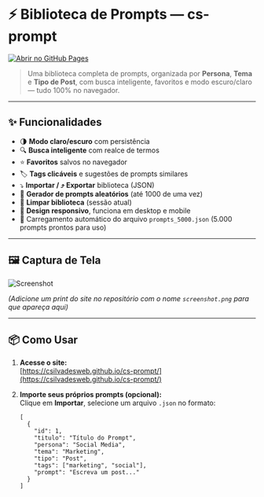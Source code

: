 # ⚡ Biblioteca de Prompts — cs-prompt

[![Abrir no GitHub Pages](https://img.shields.io/badge/Acessar%20Site-GitHub%20Pages-blue?style=for-the-badge&logo=github)](https://csilvadesweb.github.io/cs-prompt/)

> Uma biblioteca completa de prompts, organizada por **Persona**, **Tema** e **Tipo de Post**, com busca inteligente, favoritos e modo escuro/claro — tudo 100% no navegador.

---

## ✨ Funcionalidades

- 🌗 **Modo claro/escuro** com persistência  
- 🔍 **Busca inteligente** com realce de termos  
- ⭐ **Favoritos** salvos no navegador  
- 🏷️ **Tags clicáveis** e sugestões de prompts similares  
- ⤵️ **Importar / ⤴️ Exportar** biblioteca (JSON)  
- 🔄 **Gerador de prompts aleatórios** (até 1000 de uma vez)  
- 🧹 **Limpar biblioteca** (sessão atual)  
- 📱 **Design responsivo**, funciona em desktop e mobile  
- 🚀 Carregamento automático do arquivo `prompts_5000.json` (5.000 prompts prontos para uso)  

---

## 🖼️ Captura de Tela

![Screenshot](https://raw.githubusercontent.com/csilvadesweb/cs-prompt/main/screenshot.png)

*(Adicione um print do site no repositório com o nome `screenshot.png` para que apareça aqui)*

---

## 📦 Como Usar

1. **Acesse o site:**  
   [https://csilvadesweb.github.io/cs-prompt/](https://csilvadesweb.github.io/cs-prompt/)

2. **Importe seus próprios prompts (opcional):**  
   Clique em **Importar**, selecione um arquivo `.json` no formato:
   ```jsonc
   [
     {
       "id": 1,
       "titulo": "Título do Prompt",
       "persona": "Social Media",
       "tema": "Marketing",
       "tipo": "Post",
       "tags": ["marketing", "social"],
       "prompt": "Escreva um post..."
     }
   ]
